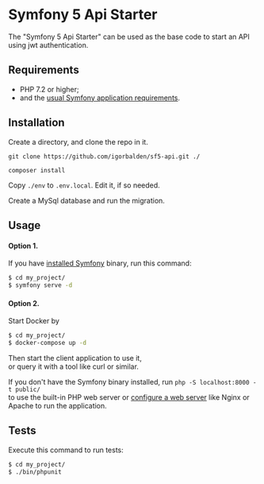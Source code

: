 Symfony 5 Api Starter
=====================

The "Symfony 5 Api Starter" can be used as the base code to start an API using jwt authentication.  

Requirements
------------

  * PHP 7.2 or higher;
  * and the [usual Symfony application requirements][2].

Installation
------------

Create a directory, and clone the repo in it.  

    git clone https://github.com/igorbalden/sf5-api.git ./

  	composer install

Copy `./env` to `.env.local`. Edit it, if so needed.  

Create a MySql database and run the migration.  


Usage
-----  
#### Option 1.  

If you have [installed Symfony][4] binary, run this command:

```bash
$ cd my_project/
$ symfony serve -d
```

#### Option 2.  
Start Docker by  

```bash
$ cd my_project/
$ docker-compose up -d
```

Then start the client application to use it,  
or query it with a tool like curl or similar.  

If you don't have the Symfony binary installed, run `php -S localhost:8000 -t public/`  
to use the built-in PHP web server or [configure a web server][3] like Nginx or
Apache to run the application.

Tests
-----

Execute this command to run tests:

```bash
$ cd my_project/
$ ./bin/phpunit
```

[1]: https://symfony.com/doc/current/best_practices.html
[2]: https://symfony.com/doc/current/reference/requirements.html
[3]: https://symfony.com/doc/current/cookbook/configuration/web_server_configuration.html
[4]: https://symfony.com/download
